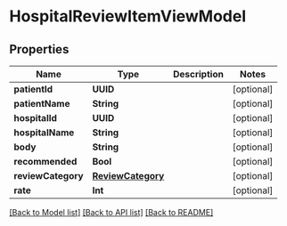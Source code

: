 # HospitalReviewItemViewModel

## Properties
Name | Type | Description | Notes
------------ | ------------- | ------------- | -------------
**patientId** | **UUID** |  | [optional] 
**patientName** | **String** |  | [optional] 
**hospitalId** | **UUID** |  | [optional] 
**hospitalName** | **String** |  | [optional] 
**body** | **String** |  | [optional] 
**recommended** | **Bool** |  | [optional] 
**reviewCategory** | [**ReviewCategory**](ReviewCategory.md) |  | [optional] 
**rate** | **Int** |  | [optional] 

[[Back to Model list]](../README.md#documentation-for-models) [[Back to API list]](../README.md#documentation-for-api-endpoints) [[Back to README]](../README.md)



